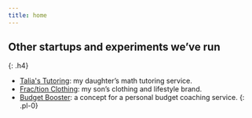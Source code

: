 ```yaml
---
title: home
---
```


## Other startups and experiments we’ve run
{: .h4}

* [Talia's Tutoring](https://taliastutoring.com/): my daughter’s math tutoring service.
* [Frac/tion Clothing](https://fractionclothing.github.io/): my son’s clothing and lifestyle brand.
* [Budget Booster](https://budgetboosterfinancialcoaching.weebly.com/): a concept for a personal budget coaching service.
{: .pl-0}